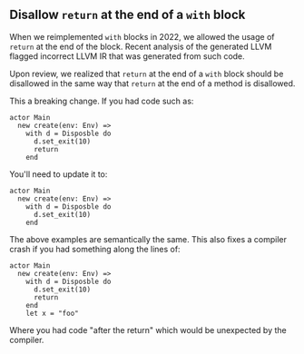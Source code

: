 ## Disallow `return` at the end of a `with` block

When we reimplemented `with` blocks in 2022, we allowed the usage of `return` at the end of the block. Recent analysis of the generated LLVM flagged incorrect LLVM IR that was generated from such code.

Upon review, we realized that `return` at the end of a `with` block should be disallowed in the same way that `return` at the end of a method is disallowed.

This a breaking change. If you had code such as:

```pony
actor Main
  new create(env: Env) =>
    with d = Disposble do
      d.set_exit(10)
      return
    end
```

You'll need to update it to:

```pony
actor Main
  new create(env: Env) =>
    with d = Disposble do
      d.set_exit(10)
    end
```

The above examples are semantically the same. This also fixes a compiler crash if you had something along the lines of:

```pony
actor Main
  new create(env: Env) =>
    with d = Disposble do
      d.set_exit(10)
      return
    end
    let x = "foo"
```

Where you had code "after the return" which would be unexpected by the compiler.
